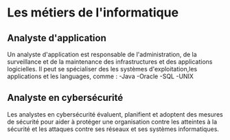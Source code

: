 # Les métiers de l'informatique

## Analyste d'application
Un analyste d'application est responsable de l'administration, de la surveillance et de la maintenance des infrastructures et des applications logicielles.
Il  peut se spécialiser des les systèmes d'exploitation,les applications et les languages, comme :
-Java
-Oracle
-SQL
-UNIX

## Analyste en cybersécurité
Les analystes en cybersécurité évaluent, planifient et adoptent des mesures de sécurité pour aider à protéger une organisation contre les atteintes à la sécurité et les attaques contre ses réseaux et ses systèmes informatiques.
